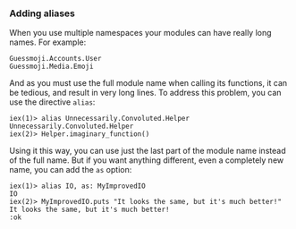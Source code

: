 ### Adding aliases

When you use multiple namespaces your modules can have really long names. For example:

```plaintext
Guessmoji.Accounts.User
Guessmoji.Media.Emoji
```

And as you must use the full module name when calling its functions, it can be tedious, and result in very long lines. To address this problem, you can use the directive `alias`:

```irb
iex(1)> alias Unnecessarily.Convoluted.Helper
Unnecessarily.Convoluted.Helper
iex(2)> Helper.imaginary_function()
```

Using it this way, you can use just the last part of the module name instead of the full name. But if you want anything different, even a completely new name, you can add the `as` option:

```irb
iex(1)> alias IO, as: MyImprovedIO
IO
iex(2)> MyImprovedIO.puts "It looks the same, but it's much better!"
It looks the same, but it's much better!
:ok
```
